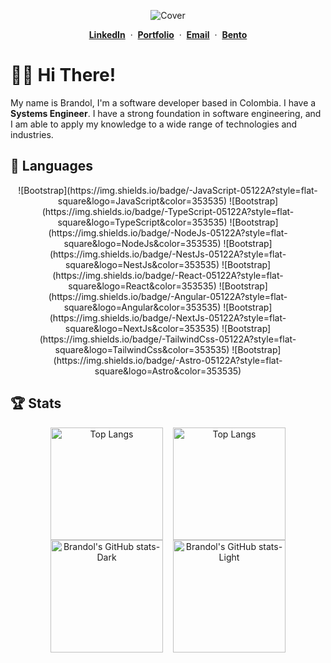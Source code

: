 <div align="center">

  ![Cover](./.github/assets/cover.png)

  <p>
    <span>
      <a href="https://www.linkedin.com/in/brandoljesusv/"><b>LinkedIn</b></a>
      <span>&nbsp;·&nbsp;</span>
    </span>
    <span>
      <a href="https://branjes-dev.vercel.app/"><b>Portfolio</b></a>
      <span>&nbsp;·&nbsp;</span>
    </span>
    <span>
      <a href="mailto:brandolvargas9@gmail.com"><b>Email</b></a>
      <span>&nbsp;·&nbsp;</span>
    </span>
    <span>
      <a href="https://bento.me/branjesdev"><b>Bento</b></a>
    </span>
  </p>

</div>


# 👋🏻 Hi There!

My name is Brandol, I'm a software developer based in Colombia. I have a **Systems Engineer**. I have a strong foundation in software engineering, and I am able to apply my knowledge to a wide range of technologies and industries.

## 🌟 Languages

<div align="center">
![Bootstrap](https://img.shields.io/badge/-JavaScript-05122A?style=flat-square&logo=JavaScript&color=353535) ![Bootstrap](https://img.shields.io/badge/-TypeScript-05122A?style=flat-square&logo=TypeScript&color=353535) ![Bootstrap](https://img.shields.io/badge/-NodeJs-05122A?style=flat-square&logo=NodeJs&color=353535) ![Bootstrap](https://img.shields.io/badge/-NestJs-05122A?style=flat-square&logo=NestJs&color=353535) ![Bootstrap](https://img.shields.io/badge/-React-05122A?style=flat-square&logo=React&color=353535) ![Bootstrap](https://img.shields.io/badge/-Angular-05122A?style=flat-square&logo=Angular&color=353535) ![Bootstrap](https://img.shields.io/badge/-NextJs-05122A?style=flat-square&logo=NextJs&color=353535) ![Bootstrap](https://img.shields.io/badge/-TailwindCss-05122A?style=flat-square&logo=TailwindCss&color=353535) ![Bootstrap](https://img.shields.io/badge/-Astro-05122A?style=flat-square&logo=Astro&color=353535)
</div>

## 🏆 Stats

<div align="center">
  <a href="https://github.com/anuraghazra/github-readme-stats#gh-dark-mode-only"><img height="180" hspace="6" align="center" src="https://github-readme-stats.vercel.app/api/top-langs/?username=branjesusdev&amp;hide=ShaderLab&amp;langs_count=6&amp;layout=compact&amp;theme=catppuccin_mocha#gh-dark-mode-only" alt="Top Langs"></a>
  <a href="https://github.com/anuraghazra/github-readme-stats#gh-light-mode-only"><img height="180" hspace="6" align="center" src="https://github-readme-stats.vercel.app/api/top-langs/?username=branjesusdev&amp;hide=ShaderLab&amp;langs_count=6&amp;layout=compact&amp;theme=default#gh-light-mode-only" alt="Top Langs"></a>
  <a href="https://github.com/branjesusdev/github-readme-stats#gh-dark-mode-only"><img height="180" hspace="6" align="center" src="https://github-readme-stats.vercel.app/api?username=branjesusdev&amp;show_icons=true&amp;theme=catppuccin_mocha#gh-dark-mode-only" alt="Brandol&#39;s GitHub stats-Dark"></a>
  <a href="https://github.com/branjesusdev/github-readme-stats#gh-light-mode-only"><img height="180" hspace="6" align="center" src="https://github-readme-stats.vercel.app/api?username=branjesusdev&amp;show_icons=true&amp;theme=default#gh-light-mode-only" alt="Brandol&#39;s GitHub stats-Light"></a>
</div>
